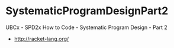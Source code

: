 # SystematicProgramDesignPart2
UBCx - SPD2x How to Code - Systematic Program Design - Part 2
* http://racket-lang.org/

